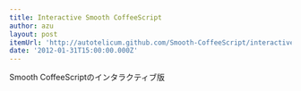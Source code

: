 ```yaml
---
title: Interactive Smooth CoffeeScript
author: azu
layout: post
itemUrl: 'http://autotelicum.github.com/Smooth-CoffeeScript/interactive/interactive-coffeescript.html'
date: '2012-01-31T15:00:00.000Z'
---
```

Smooth CoffeeScriptのインタラクティブ版

